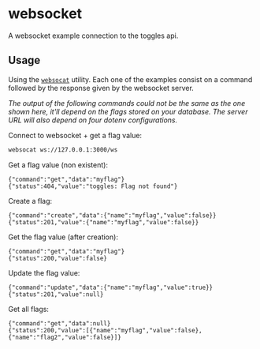# websocket
A websocket example connection to the toggles api.

## Usage
Using the [`websocat`](https://github.com/vi/websocat) utility. Each one of the examples consist on a command followed by the response given by the websocket server. 

*The output of the following commands could not be the same as the one shown here, it'll depend on the flags stored on your database. The server URL will also depend on four dotenv configurations.*

Connect to websocket + get a flag value:
```bash
websocat ws://127.0.0.1:3000/ws
```
Get a flag value (non existent):
```
{"command":"get","data":"myflag"}
{"status":404,"value":"toggles: Flag not found"}

```
Create a flag:
```
{"command":"create","data":{"name":"myflag","value":false}}
{"status":201,"value":{"name":"myflag","value":false}}

```
Get the flag value (after creation):
```
{"command":"get","data":"myflag"}
{"status":200,"value":false}
```
Update the flag value:
```
{"command":"update","data":{"name":"myflag","value":true}}
{"status":201,"value":null}
```
Get all flags:
```
{"command":"get","data":null}
{"status":200,"value":[{"name":"myflag","value":false},{"name":"flag2","value":false}]}
```
